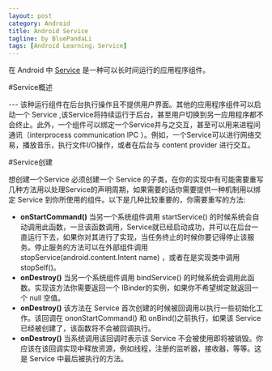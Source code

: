 ```yaml
---
layout: post
category: Android
title: Android Service
tagline: by BluePandaLi
tags: [Android Learning，Service]
---
```


在 Android 中 [Service](http://developer.android.com/guide/components/services.html) 是一种可以长时间运行的应用程序组件。


<!--more-->

#Service概述

--- 该种运行组件在后台执行操作且不提供用户界面。其他的应用程序组件可以启动一个 Service ,该Service将持续运行于后台，甚至用户切换到另一应用程序都不会终止。此外，一个组件可以绑定一个Service并与之交互，甚至可以用来进程间通讯（interprocess communication IPC ）。例如，一个Service可以进行网络交易，播放音乐，执行文件I/O操作，或者在后台与 content provider 进行交互。


#Service创建

想创建一个Service 必须创建一个 Service 的子类，在你的实现中有可能需要重写几种方法用以处理Service的声明周期，如果需要的话你需要提供一种机制用以绑定 Service 到你所使用的组件。以下是几种比较重要的，你需要重写的方法:

* **onStartCommand()** 当另一个系统组件调用 startService() 的时候系统会自动调用此函数，一旦该函数调用，Service就已经启动成功，并可以在后台一直运行下去，如果你对其进行了实现，当任务终止的时候你要记得停止该服务。停止服务的方法可以在外部组件调用 stopService(android.content.Intent name) ，或者在是实现类中调用 stopSelf()。
* **onDestroy()** 当另一个系统组件调用 bindService() 的时候系统会调用此函数。实现该方法你需要返回一个 IBinder的实例，如果你不希望绑定就返回一个 null 空值。
* **onDestroy()** 该方法在 Service 首次创建的时候被回调用以执行一些初始化工作。该回调在 ononStartCommand() 和 onBind()之前执行，如果该 Service 已经被创建了，该函数将不会被回调执行。
* **onDestroy()** 当系统调用该回调时表示该 Service 不会被使用即将被销毁。你应该在该回调实现中释放资源，例如线程，注册的监听器，接收器，等等。这是 Service 中最后被执行的方法。



